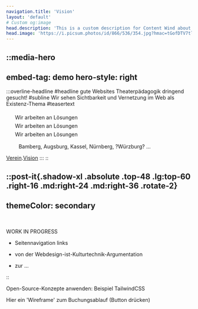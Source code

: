 ```yaml
---
navigation.title: 'Vision'
layout: 'default'
# Custom og:image
head.description: 'This is a custom description for Content Wind about page.'
head.image: 'https://i.picsum.photos/id/866/536/354.jpg?hmac=tGofDTV7tl2rprappPzKFiZ9vDh5MKj39oa2D--gqhA'
---
```


::media-hero
---
embed-tag: demo
hero-style: right
---

  :::overline-headline
  #headline
  gute Websites Theaterpädagogik dringend gesucht!
  #subline
  Wir sehen Sichtbarkeit und Vernetzung im Web als Existenz-Thema
  #teasertext
  <div class="my-2 flex max-w-sm flex-col gap-2 text-left">
    <div class="flex gap-2">
      <svg width="20" height="20" xmlns="http://www.w3.org/2000/svg" fill="none" viewBox="0 0 24 24" class="inline-block h-6 w-6 stroke-current">
        <path stroke-linecap="round" stroke-linejoin="round" stroke-width="2" d="M9 12l2 2 4-4m6 2a9 9 0 11-18 0 9 9 0 0118 0z"></path>
      </svg>
      Wir arbeiten an Lösungen
    </div>
    <div class="flex gap-2">
      <svg width="20" height="20" xmlns="http://www.w3.org/2000/svg" fill="none" viewBox="0 0 24 24" class="inline-block h-6 w-6 stroke-current">
        <path stroke-linecap="round" stroke-linejoin="round" stroke-width="2" d="M9 12l2 2 4-4m6 2a9 9 0 11-18 0 9 9 0 0118 0z"></path>
      </svg>
      Wir arbeiten an Lösungen
    </div>
    <div class="flex gap-2">
      <svg width="20" height="20" xmlns="http://www.w3.org/2000/svg" fill="none" viewBox="0 0 24 24" class="inline-block h-6 w-6 stroke-current">
        <path stroke-linecap="round" stroke-linejoin="round" stroke-width="2" d="M9 12l2 2 4-4m6 2a9 9 0 11-18 0 9 9 0 0118 0z"></path>
      </svg>
      Wir arbeiten an Lösungen
    </div>
    <div class="flex gap-2">
      <svg width="30" height="30" xmlns="http://www.w3.org/2000/svg" fill="none" viewBox="0 0 24 24" class="inline-block h-6 w-6 stroke-current">
        <path stroke-linecap="round" stroke-linejoin="round" stroke-width="2" d="M9 12l2 2 4-4m6 2a9 9 0 11-18 0 9 9 0 0118 0z"></path>
      </svg>
      Bamberg, Augsburg, Kassel, Nürnberg, ?Würzburg? ...
    </div>    

  </div>

  [<span class="btn btn-primary mx-2">Verein</span>](/verein).[<span class="btn btn-secondary mx-2">Vision</span>](/vision)
  :::
::

::post-it{.shadow-xl .absolute .top-48 .lg:top-60 .right-16 .md:right-24 .md:right-36 .rotate-2}
---
themeColor: secondary
---
<br>

<span class="text-2xl text-black">WORK IN PROGRESS</span>

- Seitennavigation links

- von der Webdesign-ist-Kulturtechnik-Argumentation

- zur ...

::

<div class="card w-[40rem] mt-10 p-10">
  <p>Open-Source-Konzepte anwenden: Beispiel TailwindCSS</p>
  <card-title class="text-xl">
  Hier ein 'Wireframe' zum Buchungsablauf (Button drücken)
  </card-title>
  <card-body>
    <termine-buchen class="bg-base-300" />
  </card-body>
</div>
